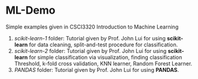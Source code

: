 # ML-Demo
Simple examples given in CSCI3320 Introduction to Machine Learning
1. *scikit-learn-1* folder: Tutorial given by Prof. John Lui for using **scikit-learn** for data cleaning, split-and-test procedure for classification.
2. *scikit-learn-2* folder: Tutorial given by Prof. John Lui for using **scikit-learn** for simple classification via visualization, finding classification Threshold, k-fold cross validation, KNN learner, Random Forest Learner.
3. *PANDAS* folder: Tutorial given by Prof. John Lui for using **PANDAS**.